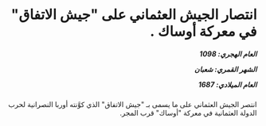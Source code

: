 <h1 dir="rtl">انتصار الجيش العثماني على "جيش الاتفاق" في معركة أوساك .</h1>

<h5 dir="rtl">العام الهجري:  1098

الشهر القمري: شعبان

العام الميلادي: 1687</h5>

<p dir="rtl">انتصر الجيش العثماني على ما يسمى بـ "جيش الاتفاق" الذي كوَّنته أوربا النصرانية لحرب الدولة العثمانية في معركة "أوساك" قرب المجر.</p></br>
